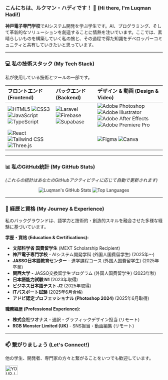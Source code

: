 ### こんにちは、ルクマン・ハディです！ 👋 (Hi there, I'm Luqman Hadi!)

**神戸電子専門学校**でAIシステム開発を学ぶ学生です。AI、プログラミング、そして革新的なソリューションを創造することに情熱を注いでいます。ここでは、素晴らしいものを構築していく私の旅と、その過程で得た知識をデベロッパーコミュニティと共有していきたいと思っています。

---

### 💻 私の技術スタック (My Tech Stack)

私が使用している技術とツールの一部です。

| フロントエンド (Frontend) | バックエンド (Backend) | デザイン & 動画 (Design & Video) |
| :--- | :--- | :--- |
| ![HTML5](https://img.shields.io/badge/html5-%23E34F26.svg?style=for-the-badge&logo=html5&logoColor=white) ![CSS3](https://img.shields.io/badge/css3-%231572B6.svg?style=for-the-badge&logo=css3&logoColor=white) ![JavaScript](https://img.shields.io/badge/javascript-%23323330.svg?style=for-the-badge&logo=javascript&logoColor=%23F7DF1E) ![TypeScript](https://img.shields.io/badge/typescript-%23007ACC.svg?style=for-the-badge&logo=typescript&logoColor=white) | ![Laravel](https://img.shields.io/badge/laravel-%23FF2D20.svg?style=for-the-badge&logo=laravel&logoColor=white) ![Firebase](https://img.shields.io/badge/firebase-%23039BE5.svg?style=for-the-badge&logo=firebase&logoColor=white) ![Supabase](https://img.shields.io/badge/supabase-%233ECF8E.svg?style=for-the-badge&logo=supabase&logoColor=white) | ![Adobe Photoshop](https://img.shields.io/badge/adobe%20photoshop-%2331A8FF.svg?style=for-the-badge&logo=adobe%20photoshop&logoColor=white) ![Adobe Illustrator](https://img.shields.io/badge/adobe%20illustrator-%23FF9A00.svg?style=for-the-badge&logo=adobe%20illustrator&logoColor=white) ![Adobe After Effects](https://img.shields.io/badge/adobe%20after%20effects-%239999FF.svg?style=for-the-badge&logo=adobe%20after%20effects&logoColor=white) ![Adobe Premiere Pro](https://img.shields.io/badge/adobe%20premiere%20pro-%23EA77FF.svg?style=for-the-badge&logo=adobe%20premiere%20pro&logoColor=white) |
| ![React](https://img.shields.io/badge/react-%2320232a.svg?style=for-the-badge&logo=react&logoColor=%2361DAFB) ![Tailwind CSS](https://img.shields.io/badge/tailwind%20css-%2338B2AC.svg?style=for-the-badge&logo=tailwind-css&logoColor=white) ![Three.js](https://img.shields.io/badge/three.js-%23000000.svg?style=for-the-badge&logo=three.js&logoColor=white) | | ![Figma](https://img.shields.io/badge/figma-%23F24E1E.svg?style=for-the-badge&logo=figma&logoColor=white) ![Canva](https://img.shields.io/badge/canva-%2300C4CC.svg?style=for-the-badge&logo=canva&logoColor=white) |

---

### 📊 私のGitHub統計 (My GitHub Stats)

*(これらの統計はあなたのGitHubアクティビティに応じて自動で更新されます)*

<p align="center">
  <img src="https://github-readme-stats.vercel.app/api?username=luqhardy&show_icons=true&theme=tokyonight&locale=ja" alt="Luqman's GitHub Stats" />
  <img src="https://github-readme-stats.vercel.app/api/top-langs/?username=luqhardy&layout=compact&theme=tokyonight&locale=ja" alt="Top Languages" />
</p>

---

### 📜 経歴と資格 (My Journey & Experience)

私のバックグラウンドは、語学力と技術的・創造的スキルを融合させた多様な経験に基づいています。

**学歴・資格 (Education & Certifications):**
* **文部科学省 国費留学生** (MEXT Scholarship Recipient)
* **神戸電子専門学校** - AIシステム開発学科  (外国人国費留学生) (2025年〜)
* **JASSO日本語教育センター** - 進学課程コース (外国人国費留学生) (2025年卒業)
* **関西大学** - JASSO交換留学生プログラム (外国人国費留学生) (2023年秋)
* **日本語能力試験 N1** (2023年取得)
* **ビジネス日本語テスト J2** (2025年取得)
* **ITパスポート試験** (2025年6月合格)
* **アドビ認定プロフェッショナル (Photoshop 2024)** (2025年6月取得)

**職務経歴 (Professional Experience):**
* **株式会社ワオナス** - 通訳・グラフィックデザイン担当 (リモート)
* **RGB Monster Limited (UK)** - SNS担当・動画編集 (リモート)

---

### 📫 繋がりましょう (Let's Connect!)

他の学生、開発者、専門家の方々と繋がることをいつでも歓迎しています。

<p align="left">
<a href="https://www.linkedin.com/in/luqman-hadi/" target="blank"><img align="center" src="https://raw.githubusercontent.com/rahuldkjain/github-profile-readme-generator/master/src/images/icons/Social/linked-in-alt.svg" alt="YOUR_LINKEDIN_USERNAME" height="30" width="40" /></a>
</p>
